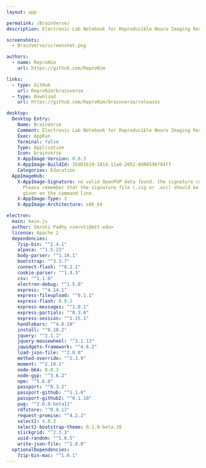 ```yaml
---
layout: app

permalink: /BrainVerse/
description: Electronic Lab Notebook for Reproducible Neuro Imaging Research

screenshots:
  - BrainVerse/screenshot.png

authors:
  - name: ReproNim
    url: https://github.com/ReproNim

links:
  - type: GitHub
    url: ReproNim/brainverse
  - type: Download
    url: https://github.com/ReproNim/brainverse/releases

desktop:
  Desktop Entry:
    Name: BrainVerse
    Comment: Electronic Lab Notebook for Reproducible Neuro Imaging Research
    Exec: AppRun
    Terminal: false
    Type: Application
    Icon: brainverse
    X-AppImage-Version: 0.0.3
    X-AppImage-BuildId: 35d81610-101d-11a8-2052-0d08596f84ff
    Categories: Education
  AppImageHub:
    X-AppImage-Signature: no valid OpenPGP data found. the signature could not be verified.
      Please remember that the signature file (.sig or .asc) should be the first file
      given on the command line.
    X-AppImage-Type: 2
    X-AppImage-Architecture: x86_64

electron:
  main: main.js
  author: Smruti Padhy <smruti@mit.edu>
  license: Apache 2
  dependencies:
    7zip-bin: "^2.4.1"
    alpaca: "^1.5.23"
    body-parser: "^1.16.1"
    bootstrap: "^3.3.7"
    connect-flash: "^0.1.1"
    cookie-parser: "^1.4.3"
    csv: "^1.1.0"
    electron-debug: "^1.5.0"
    express: "^4.14.1"
    express-fileupload: "^0.1.1"
    express-flash: 0.0.2
    express-messages: "^1.0.1"
    express-partials: "^0.3.0"
    express-session: "^1.15.1"
    handlebars: "^4.0.10"
    install: "^0.10.2"
    jquery: "^3.1.1"
    jquery-mousewheel: "^3.1.13"
    jqwidgets-framework: "^4.6.2"
    load-json-file: "^2.0.0"
    method-override: "^2.3.9"
    moment: "^2.18.1"
    node-b64: 0.0.3
    node-gyp: "^3.6.2"
    npm: "^5.6.0"
    passport: "^0.3.2"
    passport-github: "^1.1.0"
    passport-github2: "^0.1.10"
    pug: "^2.0.0-beta11"
    rdfstore: "^0.9.17"
    request-promise: "^4.2.2"
    select2: 4.0.3
    select2-bootstrap-theme: 0.1.0-beta.10
    slickgrid: "^2.3.3"
    uuid-random: "^1.0.5"
    write-json-file: "^2.0.0"
  optionalDependencies:
    7zip-bin-mac: "^1.0.1"
---
```


